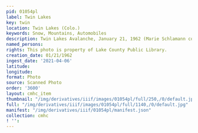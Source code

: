 ```yaml
---
pid: 01054pl
label: Twin Lakes
key: twin
location: Twin Lakes (Colo.)
keywords: Snow, Mountains, Automobiles
description: Twin Lakes Avalanche, January 21, 1962 (Marie Schlamann collection)
named_persons: 
rights: This photo is property of Lake County Public Library.
creation_date: 01/21/1962
ingest_date: '2021-04-06'
latitude: 
longitude: 
format: Photo
source: Scanned Photo
order: '3600'
layout: cmhc_item
thumbnail: "/img/derivatives/iiif/images/01054pl/full/250,/0/default.jpg"
full: "/img/derivatives/iiif/images/01054pl/full/1140,/0/default.jpg"
manifest: "/img/derivatives/iiif/01054pl/manifest.json"
collection: cmhc
! '': 
---
```


